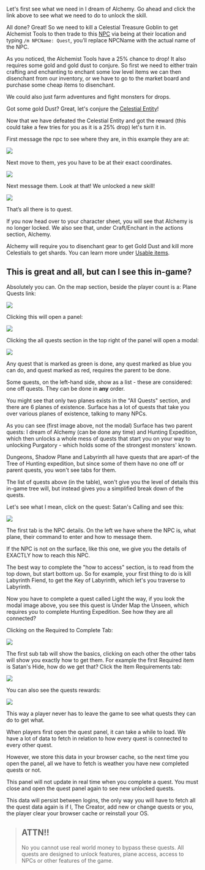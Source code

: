 
Let's first see what we need in I dream of Alchemy. Go ahead and click the link above to see what we need to do to unlock the skill.

All done? Great! So we need to kill a Celestial Treasure Goblin to get Alchemist Tools to then trade to this [NPC](/information/npcs) via 
being at their location and typing `/m NPCName: Quest`, you’ll replace NPCName with the actual name of the NPC.

As you noticed, the Alchemist Tools have a 25% chance to drop! It also requires some gold and gold dust to conjure. 
So first we need to either train crafting and enchanting to enchant some low level items we can then disenchant from our 
inventory, or we have to go to the market board and purchase some cheap items to disenchant.

We could also just farm adventures and fight monsters for drops.

Got some gold Dust? Great, let's conjure the [Celestial Entity](/information/celestials)!

Now that we have defeated the Celestial Entity and got the reward (this could take a few tries for you as it is a 25% drop) let's turn it in.

First message the npc to see where they are, in this example they are at:

<div class="mb-4">
    <a href="/storage/info/quests/images/find-npc.png" class="glightbox">
        <img src="/storage/info/quests/images/find-npc.png" class="img-fluid" />
    </a>
</div>

Next move to them, yes you have to be at their exact coordinates.

<div class="mb-4">
    <a href="/storage/info/quests/images/at-location.png" class="glightbox">
        <img src="/storage/info/quests/images/at-location.png" class="img-fluid" />
    </a>
</div>

Next message them. Look at that! We unlocked a new skill!

<div class="mb-4">
    <a href="/storage/info/quests/images/completed-quest.png" class="glightbox">
        <img src="/storage/info/quests/images/completed-quest.png" class="img-fluid" />
    </a>
</div>

That’s all there is to quest. 

If you now head over to your character sheet, you will see that Alchemy is no longer locked. We also see that, under Craft/Enchant in 
the actions section, Alchemy.

Alchemy will require you to disenchant gear to get Gold Dust and kill more Celestials to get shards. You can learn more under [Usable items](/information/usable-items).

## This is great and all, but can I see this in-game?

Absolutely you can. On the map section, beside the player count is a: Plane Quests link:

<div class="mb-4">
    <a href="/storage/info/quests/images/plane-quests.png" class="glightbox">
        <img src="/storage/info/quests/images/plane-quests.png" class="img-fluid" />
    </a>
</div>

Clicking this will open a panel:

<div class="mb-4">
    <a href="/storage/info/quests/images/plane-quests-section.png" class="glightbox">
        <img src="/storage/info/quests/images/plane-quests-section.png" class="img-fluid" />
    </a>
</div>

Clicking the all quests section in the top right of the panel will open a modal:

<div class="mb-4">
    <a href="/storage/info/quests/images/all-quests.png" class="glightbox">
        <img src="/storage/info/quests/images/all-quests.png" class="img-fluid" />
    </a>
</div>

Any quest that is marked as green is done, any quest marked as blue you can do, and quest marked as red, requires the parent to be done.

Some quests, on the left-hand side, show as a list - these are considered: one off quests. They can be done in **any** order.

You might see that only two planes exists in the "All Quests" section, and there are 6 planes of existence. Surface has a lot of quests
that take you over various planes of existence, talking to many NPCs. 

As you can see (first image above, not the modal) Surface has two parent quests: I dream of Alchemy (can be done any time)
and Hunting Expedition, which then unlocks a whole mess of quests that start you on your way to unlocking Purgatory - which holds some of the 
strongest monsters' known.

Dungeons, Shadow Plane and Labyrinth all have quests that are apart-of the Tree of Hunting expedition, but since some of them have no one off or parent quests,
you won't see tabs for them.

The list of quests above (in the table), won't give you the level of details this in-game tree will, but instead gives you a simplified break down of the
quests.

Let's see what I mean, click on the quest: Satan's Calling and see this:

<div class="mb-4">
    <a href="/storage/info/quests/images/example-quest-npc-info.png" class="glightbox">
        <img src="/storage/info/quests/images/example-quest-npc-info.png" class="img-fluid" />
    </a>
</div>

The first tab is the NPC details. On the left we have where the NPC is, what plane, their command to enter and how to message them.

If the NPC is not on the surface, like this one, we give you the details of EXACTLY how to reach this NPC.

The best way to complete the "how to access" section, is to read from the top down, but start bottom up. So for example, your first thing to do is kill Labyrinth Fiend,
to get the Key of Labyrinth, which let's you traverse to Labyrinth.

Now you have to complete a quest called Light the way, if you look the modal image above, you see this quest is Under Map the Unseen, which requires you to complete
Hunting Expedition. See how they are all connected?

Clicking on the Required to Complete Tab:

<div class="mb-4">
    <a href="/storage/info/quests/images/required-to-complete.png" class="glightbox">
        <img src="/storage/info/quests/images/required-to-complete.png" class="img-fluid" />
    </a>
</div>

The first sub tab will show the basics, clicking on each other the other tabs will show you exactly how to get them. For example the first Required item is Satan's Hide,
how do we get that? Click the Item Requirements tab:

<div class="mb-4">
    <a href="/storage/info/quests/images/item-requirements.png" class="glightbox">
        <img src="/storage/info/quests/images/item-requirements.png" class="img-fluid" />
    </a>
</div>

You can also see the quests rewards:

<div class="mb-4">
    <a href="/storage/info/quests/images/reward-data.png" class="glightbox">
        <img src="/storage/info/quests/images/reward-data.png" class="img-fluid" />
    </a>
</div>

This way a player never has to leave the game to see what quests they can do to get what.

When players first open the quest panel, it can take a while to load. We have a lot of data to fetch in relation to how every quest is connected to every other quest.

However, we store this data in your browser cache, so the next time you open the panel, all we have to fetch is weather you have new completed quests or not.

This panel will not update in real time when you complete a quest. You must close and open the quest panel again to see new unlocked quests.

This data will persist between logins, the only way you will have to fetch all the quest data again is if I, The Creator, add new or change quests or you, 
the player clear your browser cache or reinstall your OS.

> ## ATTN!!
> 
> No you cannot use real world money to bypass these quests. All quests are designed to unlock features, plane access, access to NPCs or other features of the game.
